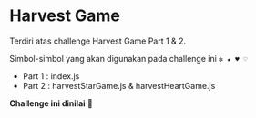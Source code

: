 # Harvest Game 

Terdiri atas challenge Harvest Game Part 1 & 2.

Simbol-simbol yang akan digunakan pada challenge ini `✼ ★ ♥︎ ♡`

- Part 1 : index.js 
- Part 2 : harvestStarGame.js & harvestHeartGame.js

**Challenge ini dinilai** 💯


